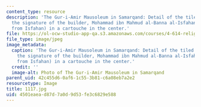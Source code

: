 ```yaml
---
content_type: resource
description: 'The Gur-i-Amir Mausoleum in Samarqand: Detail of the tiled portal with
  the signature of the builder, Mohammad ibn Mahmud al-Banna al-Isfahani (the builder
  from Isfahan) in a cartouche in the center.'
file: https://ol-ocw-studio-app-qa.s3.amazonaws.com/courses/4-614-religious-architecture-and-islamic-cultures-fall-2002/4501eaead87d7a0d9d53fe3c6829e588_1117.jpg
file_type: image/jpeg
image_metadata:
  caption: 'The Gur-i-Amir Mausoleum in Samarqand: Detail of the tiled portal with
    the signature of the builder, Mohammad ibn Mahmud al-Banna al-Isfahani (the builder
    from Isfahan) in a cartouche in the center.'
  credit: ''
  image-alt: Photo of The Gur-i-Amir Mausoleum in Samarqand
parent_uid: 42c455d6-0af6-1c55-3b81-c6a08eb7a2e2
resourcetype: Image
title: 1117.jpg
uid: 4501eaea-d87d-7a0d-9d53-fe3c6829e588
---
```

